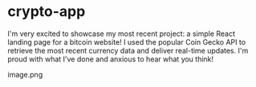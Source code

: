 # crypto-app
I'm very excited to showcase my most recent project: a simple React 
landing page for a bitcoin website! I used the popular Coin Gecko API
to retrieve the most recent currency data and deliver real-time updates.
I'm proud with what I've done and anxious to hear what you think!

image.png
